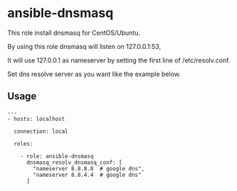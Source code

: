 ansible-dnsmasq
=========

This role install dnsmasq for CentOS/Ubuntu.

By using this role dnsmasq will listen on 127.0.0.1:53,

It will use 127.0.0.1 as nameserver by setting the first line of /etc/resolv.conf.

Set dns resolve server as you want like the example below.

Usage
-----



```
---
- hosts: localhost

  connection: local

  roles:

    - role: ansible-dnsmasq
      dnsmasq_resolv_dnsmasq_conf: [
        "nameserver 8.8.8.8  # google dns",
        "nameserver 8.8.4.4  # google dns"
      ]
```
